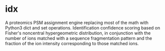 # idx
A proteomics PSM assignment engine replacing most of the math with Python3 dict and set operations.
Identification confidence scoring based on Fisher's noncentral hypergeometric distribution, in conjunction with the number of ions matched with a sequence fragmentation pattern and the fraction of the ion intensity corresponding to those matched ions.
